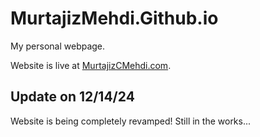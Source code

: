 # MurtajizMehdi.Github.io
My personal webpage.
<p>Website is live at <a href="https://murtajizmehdi.github.io/" target="_blank">MurtajizCMehdi.com</a>.</p>

## Update on 12/14/24
Website is being completely revamped! Still in the works...
